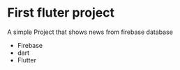 # First fluter project

A simple Project that shows news from firebase database 

- Firebase
- dart
- Flutter




